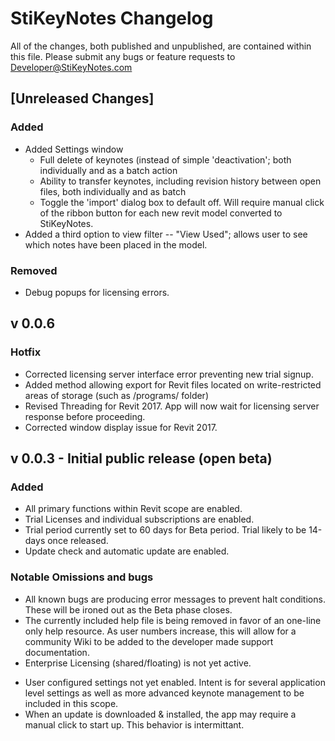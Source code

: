 # StiKeyNotes Changelog
All of the changes, both published and unpublished, are contained within this file. 
Please submit any bugs or feature requests to [Developer@StiKeyNotes.com](Developer@StiKeyNotes.com)

## [Unreleased Changes]
### Added
- Added Settings window
  - Full delete of keynotes (instead of simple 'deactivation'; both individually and as a batch action
  - Ability to transfer keynotes, including revision history between open files, both individually and as batch
  - Toggle the 'import' dialog box to default off. Will require manual click of the ribbon button for each new revit model converted to StiKeyNotes.
- Added a third option to view filter -- "View Used"; allows user to see which notes have been placed in the model.
  
### Removed
- Debug popups for licensing errors.

## v 0.0.6
### Hotfix
- Corrected licensing server interface error preventing new trial signup.
- Added method allowing export for Revit files located on write-restricted areas of storage (such as /programs/ folder)
- Revised Threading for Revit 2017. App will now wait for licensing server response before proceeding.
- Corrected window display issue for Revit 2017.

## v 0.0.3 - Initial public release (open beta)
### Added
- All primary functions within Revit scope are enabled.
- Trial Licenses and individual subscriptions are enabled. 
- Trial period currently set to 60 days for Beta period. Trial likely to be 14-days once released.
- Update check and automatic update are enabled.

### Notable Omissions and bugs
* All known bugs are producing error messages to prevent halt conditions. These will be ironed out as the Beta phase closes.
* The currently included help file is being removed in favor of an one-line only help resource. As user numbers increase, this will allow for a community Wiki to be added to the developer made support documentation.
* Enterprise Licensing (shared/floating) is not yet active.
- User configured settings not yet enabled. Intent is for several application level settings as well as more advanced keynote management to be included in this scope.
- When an update is downloaded & installed, the app may require a manual click to start up. This behavior is intermittant.

